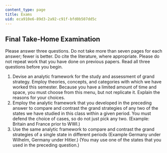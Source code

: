 ```yaml
---
content_type: page
title: Exams
uid: eca910e6-89d3-2a92-c91f-bfd0b507dd5c
---
```


Final Take-Home Examination
---------------------------

Please answer three questions. Do not take more than seven pages for each answer; fewer is better. Do cite the literature, where appropriate. Please do not repeat work that you have done on previous papers. Read all three questions before you begin.

1.  Devise an analytic framework for the study and assessment of grand strategy. Employ theories, concepts, and categories with which we have worked this semester. Because you have a limited amount of time and space, you must choose from this menu, but not replicate it. Explain the reasons for your choices.
2.  Employ the analytic framework that you developed in the preceding answer to compare and contrast the grand strategies of any two of the states we have studied in this class within a given period. You must defend the choice of cases, so do not just pick any two. (Example: Britain and France prior to WWI.)
3.  Use the same analytic framework to compare and contrast the grand strategies of a single state in different periods (Example Germany under Wilhelm, Germany under Hitler.) (You may use one of the states that you used in the preceding question.)
